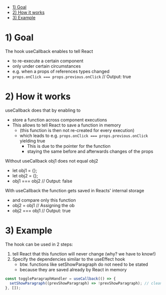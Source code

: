 - [1) Goal](#1-goal)
- [2) How it works](#2-how-it-works)
- [3) Example](#3-example)

# 1) Goal

The hook useCallback enables to tell React

- to re-execute a certain component
- only under certain circumstances
- e.g. when a props of references types changed
- `props.onClick === props.previous.onClick` // Output: true

# 2) How it works

useCallback does that by enabling to

- store a function across component executions
- This allows to tell React to save a function in memory
  - (this function is then not re-created for every execution)
  - which leads to e.g. `props.onClick === props.previous.onClick` yielding true
    - This is due to the pointer for the function
    - staying the same before and afterwards changes of the props

Without useCallback obj1 does not equal obj2

- let obj1 = {};
- let obj2 = {};
- obj1 === obj2 // Output: false

With useCallback the function gets saved in Reacts' internal storage

- and compare only this function
- obj2 = obj1 // Assigning the ob
- obj2 === obj1 // Output: true

# 3) Example

The hook can be used in 2 steps:

1. tell React that this function will never change (why? we have to know!)
2. Specify the dependencies similar to the useEffect hook
   - btw. functions like setShowParagraph do not need to be stated
   - because they are saved already by React in memory

```javascript
const toggleParagraphHandler = useCallback(() => {
  setShowParagraph((prevShowParagraph) => !prevShowParagraph); // cleaner way to use prevState
}, []);
```
